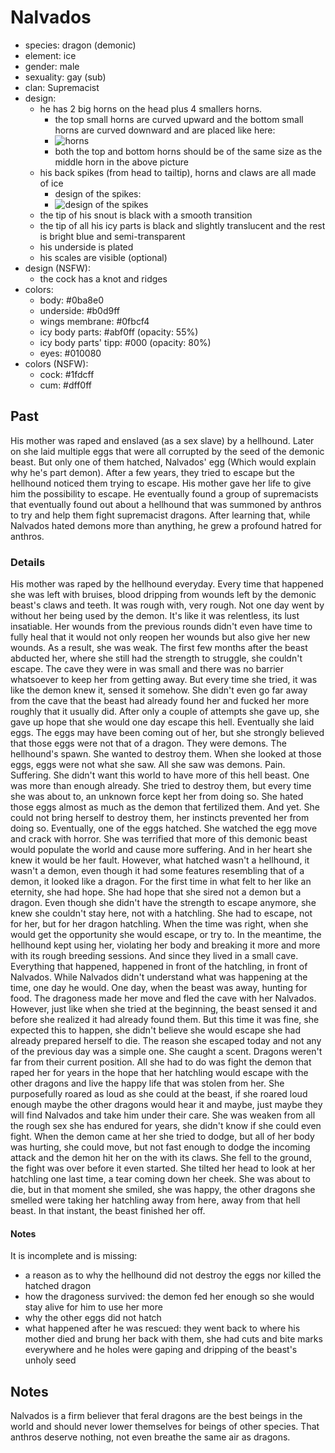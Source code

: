 # Nalvados

- species: dragon (demonic)
- element: ice
- gender: male
- sexuality: gay (sub)
- clan: Supremacist
- design:
  - he has 2 big horns on the head plus 4 smallers horns.
    - the top small horns are curved upward and the bottom small horns are curved downward and are placed like here:
    - ![horns](https://cdn.discordapp.com/attachments/1090704829464195084/1090705049451241532/image.png)
    - both the top and bottom horns should be of the same size as the middle horn in the above picture
  - his back spikes (from head to tailtip), horns and claws are all made of ice
    - design of the spikes:
    - ![design of the spikes](https://cdn.discordapp.com/attachments/1090704829464195084/1090705177100701736/image.png)
  - the tip of his snout is black with a smooth transition
  - the tip of all his icy parts is black and slightly translucent and the rest is bright blue and semi-transparent
  - his underside is plated
  - his scales are visible (optional)
- design (NSFW):
  - the cock has a knot and ridges
- colors:
  - body: #0ba8e0
  - underside: #b0d9ff
  - wings membrane: #0fbcf4
  - icy body parts: #abf0ff (opacity: 55%)
  - icy body parts' tipp: #000 (opacity: 80%)
  - eyes: #010080
- colors (NSFW):
  - cock: #1fdcff
  - cum: #dff0ff

## Past

His mother was raped and enslaved (as a sex slave) by a hellhound. Later on she laid multiple eggs that were all corrupted by the seed of the demonic beast. But only one of them hatched, Nalvados' egg (Which would explain why he's part demon).
After a few years, they tried to escape but the hellhound noticed them trying to escape. His mother gave her life to give him the possibility to escape. He eventually found a group of supremacists that eventually found out about a hellhound that was summoned by anthros to try and help them fight supremacist dragons. After learning that, while Nalvados hated demons more than anything, he grew a profound hatred for anthros.

### Details

His mother was raped by the hellhound everyday. Every time that happened she was left with bruises, blood dripping from wounds left by the demonic beast's claws and teeth. It was rough with, very rough. Not one day went by without her being used by the demon. It's like it was relentless, its lust insatiable. Her wounds from the previous rounds didn't even have time to fully heal that it would not only reopen her wounds but also give her new wounds. As a result, she was weak. The first few months after the beast abducted her, where she still had the strength to struggle, she couldn't escape. The cave they were in was small and there was no barrier whatsoever to keep her from getting away. But every time she tried, it was like the demon knew it, sensed it somehow. She didn't even go far away from the cave that the beast had already found her and fucked her more roughly that it usually did. After only a couple of attempts she gave up, she gave up hope that she would one day escape this hell.
Eventually she laid eggs. The eggs may have been coming out of her, but she strongly believed that those eggs were not that of a dragon. They were demons. The hellhound's spawn. She wanted to destroy them. When she looked at those eggs, eggs were not what she saw. All she saw was demons. Pain. Suffering. She didn't want this world to have more of this hell beast. One was more than enough already. She tried to destroy them, but every time she was about to, an unknown force kept her from doing so. She hated those eggs almost as much as the demon that fertilized them. And yet. She could not bring herself to destroy them, her instincts prevented her from doing so.
Eventually, one of the eggs hatched. She watched the egg move and crack with horror. She was terrified that more of this demonic beast would populate the world and cause more suffering. And in her heart she knew it would be her fault. However, what hatched wasn't a hellhound, it wasn't a demon, even though it had some features resembling that of a demon, it looked like a dragon. For the first time in what felt to her like an eternity, she had hope. She had hope that she sired not a demon but a dragon. Even though she didn't have the strength to escape anymore, she knew she couldn't stay here, not with a hatchling. She had to escape, not for her, but for her dragon hatchling. When the time was right, when she would get the opportunity she would escape, or try to.
In the meantime, the hellhound kept using her, violating her body and breaking it more and more with its rough breeding sessions. And since they lived in a small cave. Everything that happened, happened in front of the hatchling, in front of Nalvados. While Nalvados didn't understand what was happening at the time, one day he would.
One day, when the beast was away, hunting for food. The dragoness made her move and fled the cave with her Nalvados. However, just like when she tried at the beginning, the beast sensed it and before she realized it had already found them. But this time it was fine, she expected this to happen, she didn't believe she would escape she had already prepared herself to die. The reason she escaped today and not any of the previous day was a simple one. She caught a scent. Dragons weren't far from their current position. All she had to do was fight the demon that raped her for years in the hope that her hatchling would escape with the other dragons and live the happy life that was stolen from her. She purposefully roared as loud as she could at the beast, if she roared loud enough maybe the other dragons would hear it and maybe, just maybe they will find Nalvados and take him under their care. She was weaken from all the rough sex she has endured for years, she didn't know if she could even fight. When the demon came at her she tried to dodge, but all of her body was hurting, she could move, but not fast enough to dodge the incoming attack and the demon hit her on the with its claws. She fell to the ground, the fight was over before it even started. She tilted her head to look at her hatchling one last time, a tear coming down her cheek. She was about to die, but in that moment she smiled, she was happy, the other dragons she smelled were taking her hatchling away from here, away from that hell beast. In that instant, the beast finished her off.

#### Notes

It is incomplete and is missing:
- a reason as to why the hellhound did not destroy the eggs nor killed the hatched dragon
- how the dragoness survived: the demon fed her enough so she would stay alive for him to use her more
- why the other eggs did not hatch
- what happened after he was rescued: they went back to where his mother died and brung her back with them, she had cuts and bite marks everywhere and he holes were gaping and dripping of the beast's unholy seed

## Notes

Nalvados is a firm believer that feral dragons are the best beings in the world and should never lower themselves for beings of other species. That anthros deserve nothing, not even breathe the same air as dragons.
